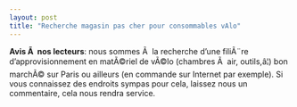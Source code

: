 ```yaml
---
layout: post
title: "Recherche magasin pas cher pour consommables vAlo"
---
```



**Avis Ã  nos lecteurs**: nous sommes Ã  la recherche d’une filiÃ¨re d’approvisionnement en  matÃ©riel de vÃ©lo (chambres Ã  air, outils,â¦) bon marchÃ© sur Paris ou  ailleurs (en commande sur Internet par exemple).
Si vous connaissez des  endroits sympas pour cela, laissez nous un commentaire, cela nous rendra  service.

